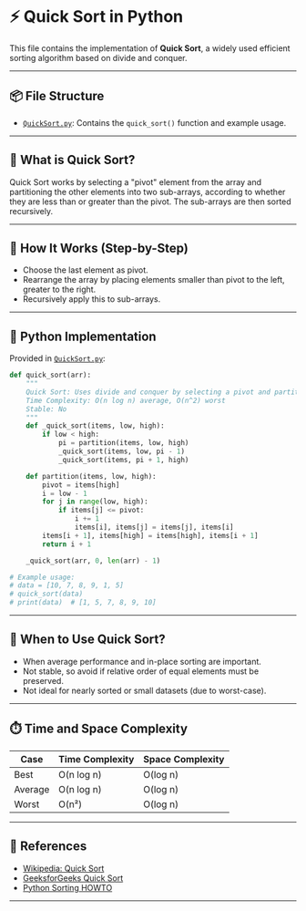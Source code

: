 # ⚡ Quick Sort in Python

This file contains the implementation of **Quick Sort**, a widely used efficient sorting algorithm based on divide and conquer.

---

## 📦 File Structure

- [`QuickSort.py`](./QuickSort.py): Contains the `quick_sort()` function and example usage.

---

## 📌 What is Quick Sort?

Quick Sort works by selecting a "pivot" element from the array and partitioning the other elements into two sub-arrays, according to whether they are less than or greater than the pivot. The sub-arrays are then sorted recursively.

---

## 🔧 How It Works (Step-by-Step)

- Choose the last element as pivot.
- Rearrange the array by placing elements smaller than pivot to the left, greater to the right.
- Recursively apply this to sub-arrays.

---

## 🧪 Python Implementation

Provided in [`QuickSort.py`](./QuickSort.py):

```python
def quick_sort(arr):
    """
    Quick Sort: Uses divide and conquer by selecting a pivot and partitioning the array.
    Time Complexity: O(n log n) average, O(n^2) worst
    Stable: No
    """
    def _quick_sort(items, low, high):
        if low < high:
            pi = partition(items, low, high)
            _quick_sort(items, low, pi - 1)
            _quick_sort(items, pi + 1, high)

    def partition(items, low, high):
        pivot = items[high]
        i = low - 1
        for j in range(low, high):
            if items[j] <= pivot:
                i += 1
                items[i], items[j] = items[j], items[i]
        items[i + 1], items[high] = items[high], items[i + 1]
        return i + 1

    _quick_sort(arr, 0, len(arr) - 1)

# Example usage:
# data = [10, 7, 8, 9, 1, 5]
# quick_sort(data)
# print(data)  # [1, 5, 7, 8, 9, 10]
````

---

## 🧠 When to Use Quick Sort?

* When average performance and in-place sorting are important.
* Not stable, so avoid if relative order of equal elements must be preserved.
* Not ideal for nearly sorted or small datasets (due to worst-case).

---

## ⏱️ Time and Space Complexity

| Case    | Time Complexity | Space Complexity |
| ------- | --------------- | ---------------- |
| Best    | O(n log n)      | O(log n)         |
| Average | O(n log n)      | O(log n)         |
| Worst   | O(n²)           | O(log n)         |

---

## 📎 References

* [Wikipedia: Quick Sort](https://en.wikipedia.org/wiki/Quicksort)
* [GeeksforGeeks Quick Sort](https://www.geeksforgeeks.org/quick-sort/)
* [Python Sorting HOWTO](https://docs.python.org/3/howto/sorting.html)

---

